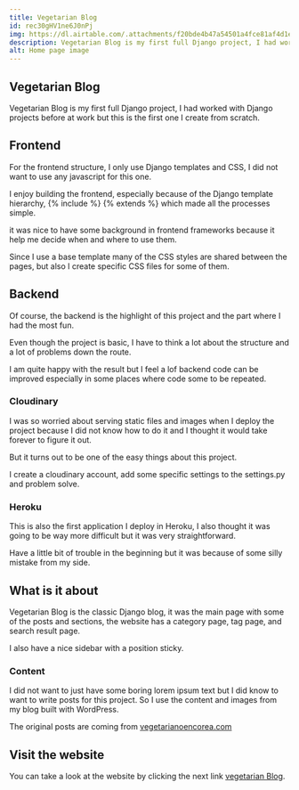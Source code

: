 ```yaml
---
title: Vegetarian Blog
id: rec30gHV1ne6J0nPj
img: https://dl.airtable.com/.attachments/f20bde4b47a54501a4fce81af4d1e6d2/0c95d000/wiki_food.png
description: Vegetarian Blog is my first full Django project, I had worked with Django projects before at work but this is the first one I create from scratch.
alt: Home page image
---
```


## Vegetarian Blog

Vegetarian Blog is my first full Django project, I had worked with Django projects before at work but this is the first one I create from scratch.

## Frontend

For the frontend structure, I only use Django templates and CSS, I did not want to use any javascript for this one.

I enjoy building the frontend, especially because of the Django template hierarchy,  {% include %}   {% extends %}  which made all the processes simple.

it was nice to have some background in frontend frameworks because it help me decide when and where to use them.

Since I use a base template many of the CSS styles are shared between the pages, but also I create specific CSS files for some of them.

## Backend

Of course, the backend is the highlight of this project and the part where I had the most fun.

Even though the project is basic, I have to think a lot about the structure and a lot of problems down the route.

I am quite happy with the result but I feel a lof backend code can be improved especially in some places where code some to be repeated.

### Cloudinary

I was so worried about serving static files and images when I deploy the project because I did not know how to do it and I thought it would take forever to figure it out.

But it turns out to be one of the easy things about this project.

I create a cloudinary account, add some specific settings to the settings.py and problem solve.

### Heroku

This is also the first application I deploy in Heroku, I also thought it was going to be way more difficult but it was very straightforward.

Have a little bit of trouble in the beginning but it was because of some silly mistake from my side.

## What is it about
Vegetarian Blog is the classic Django blog, it was the main page with some of the posts and sections, the website has a category page, tag page, and search result page.

I also have a nice sidebar with a position sticky.

### Content

I did not want to just have some boring lorem ipsum text but I did know to want to write posts for this project. So I use the content and images from my blog built with WordPress.

The original posts are coming from [vegetarianoencorea.com](https://vegetarianoencorea.com/)

## Visit the website

You can take a look at the website by clicking the next link [vegetarian Blog](https://vegetarian-blog.herokuapp.com/post/un-lugar-llamado-salady/).
